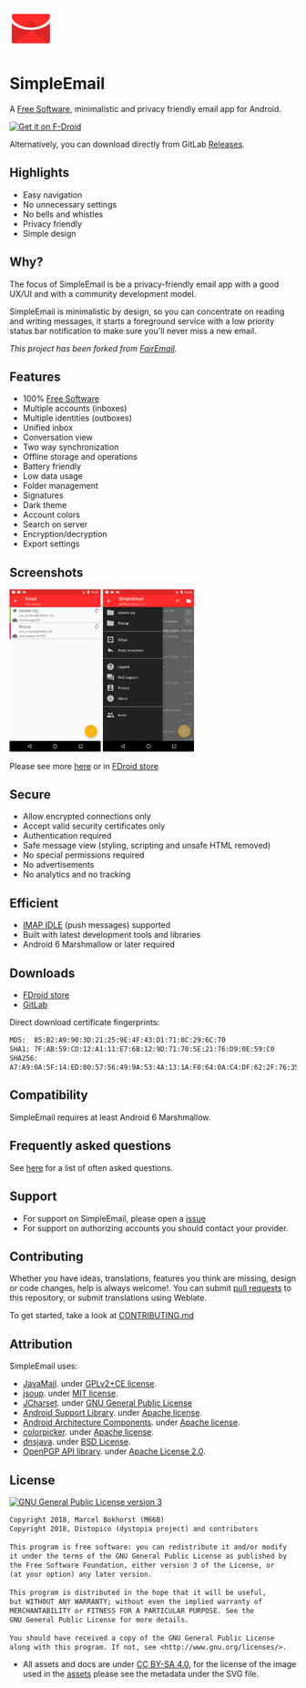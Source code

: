 ![logo](/assets/icon_small.png)
# SimpleEmail

A [Free Software][free-software], minimalistic and privacy friendly email app for Android.

<a href="https://f-droid.org/packages/org.dystopia.email"><img src="https://f-droid.org/badge/get-it-on.png" alt="Get it on F-Droid" height="75"></a>

Alternatively, you can download directly from GitLab [Releases][gitlab-releases].

## Highlights

* Easy navigation
* No unnecessary settings
* No bells and whistles
* Privacy friendly
* Simple design

## Why?

The focus of SimpleEmail is be a privacy-friendly email app with a good UX/UI and with a community development model.

SimpleEmail is minimalistic by design, so you can concentrate on reading and writing messages, it starts a foreground 
service with a low priority status bar notification to make sure you'll never miss a new email.

*This project has been forked from [FairEmail](https://framagit.org/dystopia-project/simple-email/blob/master/docs/FAQ.md#what-is-the-difference-between-simpleemail-and-fairemail).*

## Features

* 100% [Free Software][free-software]
* Multiple accounts (inboxes)
* Multiple identities (outboxes)
* Unified inbox
* Conversation view
* Two way synchronization
* Offline storage and operations
* Battery friendly
* Low data usage
* Folder management
* Signatures
* Dark theme
* Account colors
* Search on server
* Encryption/decryption
* Export settings

## Screenshots

[<img src="metadata/en-US/images/phoneScreenshots/05_screenshot.png" width=160>](metadata/en-US/images/phoneScreenshots/05_screenshot.png)
[<img src="metadata/en-US/images/phoneScreenshots/08_screenshot.png" width=160>](metadata/en-US/images/phoneScreenshots/08_screenshot.png)

Please see more [here](/metadata/en-US/images/phoneScreenshots/) or in [FDroid store][fdroid]

## Secure

* Allow encrypted connections only
* Accept valid security certificates only
* Authentication required
* Safe message view (styling, scripting and unsafe HTML removed)
* No special permissions required
* No advertisements
* No analytics and no tracking

## Efficient

* [IMAP IDLE](https://en.wikipedia.org/wiki/IMAP_IDLE) (push messages) supported
* Built with latest development tools and libraries
* Android 6 Marshmallow or later required

## Downloads

* [FDroid store][fdroid]
* [GitLab][gitlab-releases]

Direct download certificate fingerprints:
```
MD5:  85:B2:A9:90:3D:21:25:9E:4F:43:D1:71:8C:29:6C:70
SHA1: 7F:AB:59:CD:12:A1:11:E7:6B:12:9D:71:70:5E:21:76:D9:0E:59:C0
SHA256: A7:A9:0A:5F:14:ED:00:57:56:49:9A:53:4A:13:1A:F0:64:0A:C4:DF:62:2F:76:35:F6:51:69:D8:C9:E9:19:F2
```

## Compatibility

SimpleEmail requires at least Android 6 Marshmallow.

## Frequently asked questions

See [here][faqs] for a list of often asked questions.

## Support

* For support on SimpleEmail, please open a [issue][]
* For support on authorizing accounts you should contact your provider.

## Contributing

Whether you have ideas, translations, features you think are missing, design or code changes, help is always welcome!.
You can submit [pull requests][pull-requests] to this repository, or submit translations using Weblate. 

To get started, take a look at [CONTRIBUTING.md](https://framagit.org/dystopia-project/simple-email/blob/develop/CONTRIBUTING.md)

## Attribution

SimpleEmail uses:

* [JavaMail](https://javaee.github.io/javamail/). under [GPLv2+CE license](https://javaee.github.io/javamail/JavaMail-License).
* [jsoup](https://jsoup.org/). under [MIT license](https://jsoup.org/license).
* [JCharset](http://www.freeutils.net/source/jcharset/). under [GNU General Public License](http://www.freeutils.net/source/jcharset/#license)
* [Android Support Library](https://developer.android.com/tools/support-library/). under [Apache license](https://android.googlesource.com/platform/frameworks/support/+/master/LICENSE.txt).
* [Android Architecture Components](https://developer.android.com/topic/libraries/architecture/). under [Apache license](https://github.com/googlesamples/android-architecture-components/blob/master/LICENSE).
* [colorpicker](https://android.googlesource.com/platform/frameworks/opt/colorpicker). under [Apache license](https://android.googlesource.com/platform/frameworks/opt/colorpicker/+/master/src/com/android/colorpicker/ColorPickerDialog.java).
* [dnsjava](http://www.xbill.org/dnsjava/). under [BSD License](https://sourceforge.net/p/dnsjava/code/HEAD/tree/trunk/LICENSE).
* [OpenPGP API library](https://github.com/open-keychain/openpgp-api). under [Apache License 2.0](https://github.com/open-keychain/openpgp-api/blob/master/LICENSE).

## License

[![GNU General Public License version 3](https://www.gnu.org/graphics/gplv3-127x51.png)](https://framagit.org/dystopia-project/simple-email/blob/master/LICENSE)

    Copyright 2018, Marcel Bokhorst (M66B)
    Copyright 2018, Distopico (dystopia project) and contributors
    
    This program is free software: you can redistribute it and/or modify
    it under the terms of the GNU General Public License as published by
    the Free Software Foundation, either version 3 of the License, or
    (at your option) any later version.
    
    This program is distributed in the hope that it will be useful,
    but WITHOUT ANY WARRANTY; without even the implied warranty of
    MERCHANTABILITY or FITNESS FOR A PARTICULAR PURPOSE. See the
    GNU General Public License for more details.
    
    You should have received a copy of the GNU General Public License
    along with this program. If not, see <http://www.gnu.org/licenses/>.

* All assets and docs are under [CC BY-SA 4.0](http://creativecommons.org/licenses/by-sa/4.0/), 
for the license of the image used in the [assets](/assets) please see the metadata under the SVG file.

 [free-software]: https://www.gnu.org/philosophy/free-sw.html
 [issue]: https://framagit.org/dystopia-project/simple-email/issues
 [pull-requests]: https://framagit.org/dystopia-project/simple-email/merge_requests
 [faqs]: https://framagit.org/dystopia-project/simple-email/blob/master/docs/FAQ.md
 [gitlab-releases]: https://framagit.org/dystopia-project/simple-email/tags
 [fdroid]: https://f-droid.org/packages/org.dystopia.email
